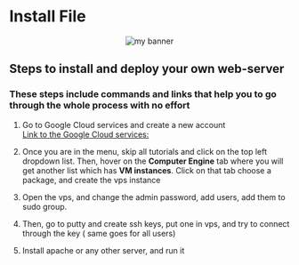# Install File

<p align="center">
<img height="" src="https://www.groovypost.com/wp-content/uploads/2016/08/paint-color-wallpaper-featured.jpg" alt="my banner"></p>

## Steps to install and deploy your own web-server

### These steps include commands and links that help you to go through the whole process with no effort

1. Go to Google Cloud services and create a new account</br>
   [Link to the Google Cloud services:](https://accounts.google.com/ServiceLogin/signinchooser?service=cloudconsole&passive=1209600&osid=1&continue=https%3A%2F%2Fconsole.cloud.google.com%2Ffreetrial%3F_ga%3D2.115539973.2083388163.1651424257-679495527.1650318299&followup=https%3A%2F%2Fconsole.cloud.google.com%2Ffreetrial%3F_ga%3D2.115539973.2083388163.1651424257-679495527.1650318299&flowName=GlifWebSignIn&flowEntry=ServiceLogin)

1. Once you are in the menu, skip all tutorials and click on the top left dropdown list. Then, hover on the **Computer Engine** tab where you will get another list which has **VM instances**. Click on that tab choose a package, and create the vps instance

1. Open the vps, and change the admin password, add users, add them to sudo group.

1. Then, go to putty and create ssh keys, put one in vps, and try to connect through the key ( same goes for all users)

1. Install apache or any other server, and run it
